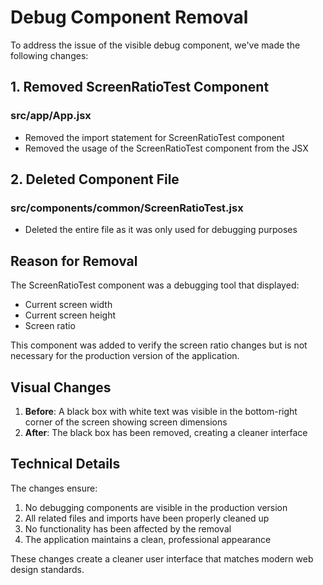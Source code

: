 # Debug Component Removal

To address the issue of the visible debug component, we've made the following changes:

## 1. Removed ScreenRatioTest Component

### src/app/App.jsx
- Removed the import statement for ScreenRatioTest component
- Removed the usage of the ScreenRatioTest component from the JSX

## 2. Deleted Component File

### src/components/common/ScreenRatioTest.jsx
- Deleted the entire file as it was only used for debugging purposes

## Reason for Removal

The ScreenRatioTest component was a debugging tool that displayed:
- Current screen width
- Current screen height
- Screen ratio

This component was added to verify the screen ratio changes but is not necessary for the production version of the application.

## Visual Changes

1. **Before**: A black box with white text was visible in the bottom-right corner of the screen showing screen dimensions
2. **After**: The black box has been removed, creating a cleaner interface

## Technical Details

The changes ensure:
1. No debugging components are visible in the production version
2. All related files and imports have been properly cleaned up
3. No functionality has been affected by the removal
4. The application maintains a clean, professional appearance

These changes create a cleaner user interface that matches modern web design standards.
